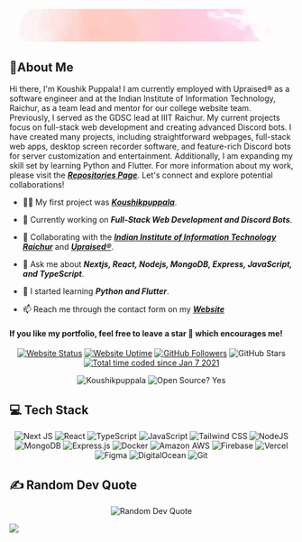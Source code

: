 <div align='center'>

![Koushikpuppala](./.github/intro.gif)

<!-- ![Koushikpuppala](https://capsule-render.vercel.app/api?type=waving&color=gradient&height=200&section=header&text=𝑲𝒐𝒖𝒔𝒉𝒊𝒌%20𝑷𝒖𝒑𝒑𝒂𝒍𝒂&fontSize=80&fontAlignY=35&animation=twinkling&fontColor=gradient) -->

</div>

## 💫About Me

Hi there, I'm Koushik Puppala! I am currently employed with Upraised® as a software engineer and at the Indian Institute of Information Technology, Raichur, as a team lead and mentor for our college website team. Previously, I served as the GDSC lead at IIIT Raichur. My current projects focus on full-stack web development and creating advanced Discord bots. I have created many projects, including straightforward webpages, full-stack web apps, desktop screen recorder software, and feature-rich Discord bots for server customization and entertainment. Additionally, I am expanding my skill set by learning Python and Flutter. For more information about my work, please visit the **_[Repositories Page](https://github.com/koushikpuppala?tab=repositories)_**. Let's connect and explore potential collaborations!

-   👨‍💻 My first project was **_[Koushikpuppala](https://koushikpuppala.com)_**.

-   🔭 Currently working on **_Full-Stack Web Development and Discord Bots_**.

-   👯 Collaborating with the **_[Indian Institute of Information Technology Raichur](https://iiitr.ac.in)_** and **_[Upraised®](https://upraised.in)_**.

-   💬 Ask me about **_Nextjs, React, Nodejs, MongoDB, Express, JavaScript, and TypeScript_**.

-   🌱 I started learning **_Python and Flutter_**.

-   📫 Reach me through the contact form on my **_[Website](https://koushikpuppala.com/contact)_**

#### **If you like my portfolio, feel free to leave a star 🌟 which encourages me!**

<div align='center'>

[![Website Status](https://img.shields.io/website?style=social&url=https%3A%2F%2Fkoushikpuppala.com&logo=Microsoft%20Edge&logoColor=%23000000)](https://koushikpuppala.com) [![Website Uptime](https://img.shields.io/uptimerobot/ratio/m791998307-456ba3ddfb31f7b23ce7a096?style=social&logo=Microsoft%20Edge&logoColor=%23000000)](https://koushikpuppala.com/status) [![GitHub Followers](https://img.shields.io/github/followers/koushikpuppala.svg?style=social&label=Follow)](https://github.com/koushikpuppala?tab=followers) ![GitHub Stars](https://img.shields.io/github/stars/koushikpuppala?affiliations=OWNER%2CCOLLABORATOR%2CORGANIZATION_MEMBER&style=social) [![Total time coded since Jan 7 2021](https://wakatime.com/badge/user/72e2ce29-83ee-4ab0-b7c6-aafe16410611.svg?style=social)](https://wakatime.com/@koushikpuppala)

![Koushikpuppala](https://komarev.com/ghpvc/?username=koushikpuppala&label=Profile%20views&color=0e75b6) ![Open Source? Yes](https://badgen.net/badge/Open%20Source%20%3F/Yes%21/blue?icon=github)

</div>

## 💻 Tech Stack

<div align="center">

![Next JS](https://img.shields.io/badge/Next-black?style=social&logo=next.js) ![React](https://img.shields.io/badge/React-black.svg?style=social&logo=react&logoColor=%2361DAFB) ![TypeScript](https://img.shields.io/badge/Typescript-black.svg?style=social&logo=typescript&logoColor=%233178C6) ![JavaScript](https://img.shields.io/badge/Javascript-black.svg?style=social&logo=javascript&logoColor=%23F7DF1E) ![Tailwind CSS](https://img.shields.io/badge/Tailwind%20CSS-black.svg?style=social&logo=tailwindcss) ![NodeJS](https://img.shields.io/badge/Node.JS-black?style=social&logo=Node.JS) ![MongoDB](https://img.shields.io/badge/MongoDB-black.svg?style=social&logo=mongodb)
![Express.js](https://img.shields.io/badge/Express.js-black.svg?style=social&logo=express&logoColor=%2361DAFB) ![Docker](https://img.shields.io/badge/Docker-black.svg?style=social&logo=docker) ![Amazon AWS](https://img.shields.io/badge/Amazon%20AWS-black.svg?style=social&logo=amazonwebservices) ![Firebase](https://img.shields.io/badge/Firebase-black.svg?style=social&logo=firebase&logoColor=%23FFCA28) ![Vercel](https://img.shields.io/badge/Vercel-black.svg?style=social&logo=vercel) ![Figma](https://img.shields.io/badge/Figma-black.svg?style=social&logo=figma) ![DigitalOcean](https://img.shields.io/badge/DigitalOcean-black.svg?style=social&logo=DigitalOcean) ![Git](https://img.shields.io/badge/Git-black.svg?style=social&logo=git)

</div>

## ✍️ Random Dev Quote

<div align="center">

![Random Dev Quote](https://quotes-github-readme.vercel.app/api?type=horizontal&theme=tokyonight)

</div>

![](https://hit.yhype.me/github/profile?user_id=70138027)
